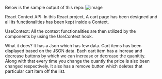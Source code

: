 Below is the sample output of this repo:
![image](https://github.com/Berlinsr7/Context-API-Task/assets/69146984/84caf505-bfe6-43c9-9b78-43cf809d7c44)

React Context API:
In this React project, A cart page has been designed and all its functionalities has been kept inside a Context.

UseContext: All the context functionalities are then utilized by the components by using the UseContext hook.

What it does?
It has a Json which has few data. Cart items has been displayed based on the JSON data.
Each cart item has a increae and decrease buttons by which we can increase or decrease the quanitity.
Along with that every time you change the quantiy the price is also been changed respectively.
It also has a remove button which deletes that particular cart item off the list.

